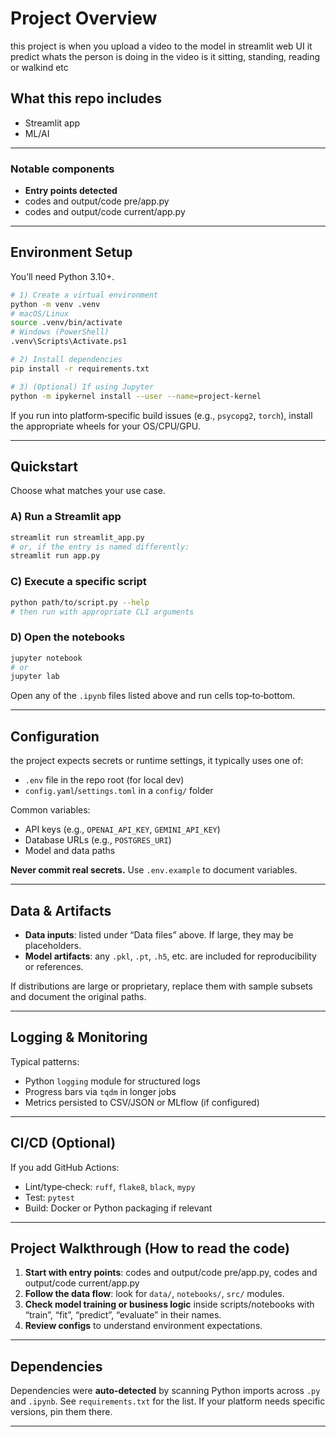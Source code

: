 # Project Overview

this project is when you upload a video to the model in streamlit web UI it predict whats the person is doing in the video is it sitting, standing, reading or walkind etc 

## What this repo includes
- Streamlit app
- ML/AI


---

### Notable components
- **Entry points detected**
- codes and output/code pre/app.py
- codes and output/code current/app.py




---

## Environment Setup

You’ll need Python 3.10+.

```bash
# 1) Create a virtual environment
python -m venv .venv
# macOS/Linux
source .venv/bin/activate
# Windows (PowerShell)
.venv\Scripts\Activate.ps1

# 2) Install dependencies
pip install -r requirements.txt

# 3) (Optional) If using Jupyter
python -m ipykernel install --user --name=project-kernel
```

If you run into platform‑specific build issues (e.g., `psycopg2`, `torch`), install the appropriate wheels for your OS/CPU/GPU.

---

## Quickstart

Choose what matches your use case.

### A) Run a Streamlit app 
```bash
streamlit run streamlit_app.py
# or, if the entry is named differently:
streamlit run app.py
```



### C) Execute a specific script
```bash
python path/to/script.py --help
# then run with appropriate CLI arguments
```

### D) Open the notebooks
```bash
jupyter notebook
# or
jupyter lab
```
Open any of the `.ipynb` files listed above and run cells top‑to‑bottom.

---

## Configuration

the project expects secrets or runtime settings, it typically uses one of:
- `.env` file in the repo root (for local dev)
- `config.yaml`/`settings.toml` in a `config/` folder

Common variables:
- API keys (e.g., `OPENAI_API_KEY`, `GEMINI_API_KEY`)
- Database URLs (e.g., `POSTGRES_URI`)
- Model and data paths

**Never commit real secrets.** Use `.env.example` to document variables.

---

## Data & Artifacts

- **Data inputs**: listed under “Data files” above. If large, they may be placeholders.
- **Model artifacts**: any `.pkl`, `.pt`, `.h5`, etc. are included for reproducibility or references.

If distributions are large or proprietary, replace them with sample subsets and document the original paths.

---



## Logging & Monitoring

Typical patterns:
- Python `logging` module for structured logs
- Progress bars via `tqdm` in longer jobs
- Metrics persisted to CSV/JSON or MLflow (if configured)

---

## CI/CD (Optional)

If you add GitHub Actions:
- Lint/type‑check: `ruff`, `flake8`, `black`, `mypy`
- Test: `pytest`
- Build: Docker or Python packaging if relevant

---

## Project Walkthrough (How to read the code)

1. **Start with entry points**: codes and output/code pre/app.py, codes and output/code current/app.py
2. **Follow the data flow**: look for `data/`, `notebooks/`, `src/` modules.
3. **Check model training or business logic** inside scripts/notebooks with “train”, “fit”, “predict”, “evaluate” in their names.
4. **Review configs** to understand environment expectations.


---

## Dependencies

Dependencies were **auto‑detected** by scanning Python imports across `.py` and `.ipynb`. See `requirements.txt` for the list. If your platform needs specific versions, pin them there.

---




